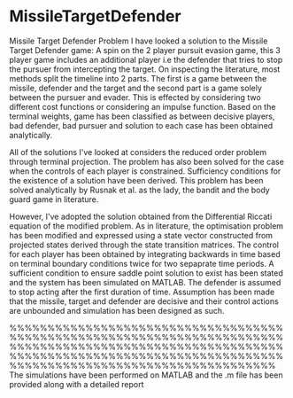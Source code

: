 # MissileTargetDefender
Missile Target Defender Problem
I have looked a solution to the Missile Target Defender game: A spin on the 2 player pursuit evasion game, this 3 player game includes an additional player i.e the defender that tries to stop the pursuer from intercepting the target. On inspecting the literature, most methods split the timeline into 2 parts. The first is a game between the missile, defender and the target and the second part is a game solely between the pursuer and evader. This is effected by considering two different cost functions or considering an impulse function. Based on the terminal weights, game has been classified as between decisive players, bad defender, bad pursuer and solution to each case has been obtained analytically. 


All of the solutions I've looked at considers the reduced order problem through terminal projection. The problem has also been solved for the case when the controls of each player is constrained. Sufficiency conditions for the existence of a solution have been derived. This problem has been solved analytically by Rusnak et al. as the lady, the bandit and the body guard game in literature. 

However, I've adopted the solution obtained from the Differential Riccati equation of the modified problem. As in literature, the optimisation problem has been modified and expressed using a state vector constructed from projected states derived through the state transition matrices. The control for each player has been obtained by integrating backwards in time based on terminal boundary conditions twice for two sepaprate time periods. A sufficient condition to ensure saddle point solution to exist has been stated and the system has been simulated on MATLAB. The defender is assumed to stop acting after the first duration of time. Assumption has been made that the missile, target and defender are decisive and their control actions are unbounded and simulation has been designed as such. 


%%%%%%%%%%%%%%%%%%%%%%%%%%%%%%%%%%%%%%%%%%%%%%%%%%%%%%%%%%%%%%%%%%%%%%%%%%%%%%%%%%%%%%%%%%%%%%%%%%%%%%%%%%%%%%%%%%%%%%%%%%%%%%%%%%%%%%%%%%%%%%%%%%%%%%%%%%%%%%%%%%%%%%%%%%%%%%%%%%%
The simulations have been performed on MATLAB and the .m file has been provided along with a detailed report
